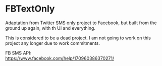 # FBTextOnly
Adaptation from Twitter SMS only project to Facebook, but built from the ground up again, with th UI and everything.

This is considered to be a dead project. I am not going to work on this project any longer due to work commitments.

FB SMS API:
<br/>
https://www.facebook.com/help/170960386370271/
